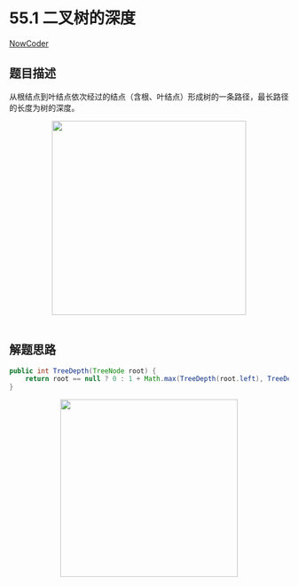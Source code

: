 # 55.1 二叉树的深度

[NowCoder](https://www.nowcoder.com/practice/435fb86331474282a3499955f0a41e8b?tpId=13&tqId=11191&tPage=1&rp=1&ru=/ta/coding-interviews&qru=/ta/coding-interviews/question-ranking&from=cyc_github)

## 题目描述

从根结点到叶结点依次经过的结点（含根、叶结点）形成树的一条路径，最长路径的长度为树的深度。

<div align="center"> <img src="https://cs-notes-1256109796.cos.ap-guangzhou.myqcloud.com/ba355101-4a93-4c71-94fb-1da83639727b.jpg" width="350px"/> </div><br>

## 解题思路

```java
public int TreeDepth(TreeNode root) {
    return root == null ? 0 : 1 + Math.max(TreeDepth(root.left), TreeDepth(root.right));
}
```






<div align="center"><img width="320px" src="https://cs-notes-1256109796.cos.ap-guangzhou.myqcloud.com/githubio/公众号二维码-2.png"></img></div>
